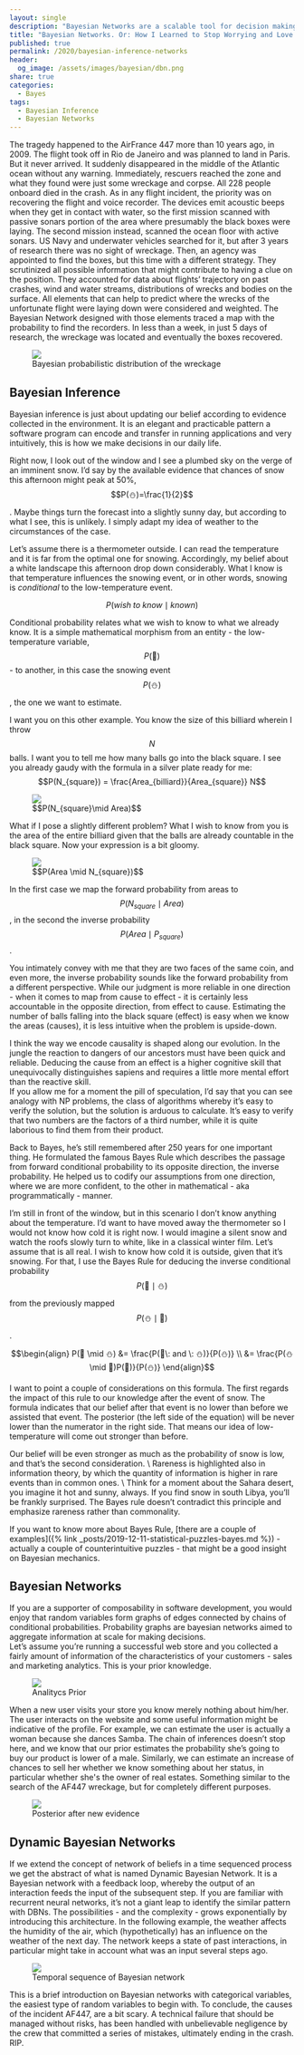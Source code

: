 ```yaml
---
layout: single
description: "Bayesian Networks are a scalable tool for decision making in presence of uncertainty, I show how interesting and useful they are in many different circumstances"
title: "Bayesian Networks. Or: How I Learned to Stop Worrying and Love Probability"
published: true
permalink: /2020/bayesian-inference-networks
header:
  og_image: /assets/images/bayesian/dbn.png
share: true
categories:
  - Bayes
tags:
  - Bayesian Inference
  - Bayesian Networks
---
```

The tragedy happened to the AirFrance 447 more than 10 years ago, in 2009. The flight took off in Rio de Janeiro and was planned to land in Paris. But it never arrived. It suddenly disappeared in the middle of the Atlantic ocean without any warning. Immediately, rescuers reached the zone and what they found were just some wreckage and corpse. All 228 people onboard died in the crash. As in any flight incident, the priority was on recovering the flight and voice recorder. The devices emit acoustic beeps when they get in contact with water, so the first mission scanned with passive sonars portion of the area where presumably the black boxes were laying. The second mission instead, scanned the ocean floor with active sonars. US Navy and underwater vehicles searched for it, but after 3 years of research there was no sight of wreckage. Then, an agency was appointed to find the boxes, but this time with a different strategy. They scrutinized all possible information that might contribute to having a clue on the position. They accounted for data about flights’ trajectory on past crashes, wind and water streams, distributions of wrecks and bodies on the surface. All elements that can help to predict where the wrecks of the unfortunate flight were laying down were considered and weighted. The Bayesian Network designed with those elements traced a map with the probability to find the recorders. In less than a week, in just 5 days of research, the wreckage was located and eventually the boxes recovered.       
<figure class="half">
  <img src="/assets/images/bayesian/af447-3.png"/>
  <figcaption>Bayesian probabilistic distribution of the wreckage</figcaption>
</figure>

## Bayesian Inference
Bayesian inference is just about updating our belief according to evidence collected in the environment. It is an elegant and practicable pattern a software program can encode and transfer in running applications and very intuitively, this is how we make decisions in our daily life.

Right now, I look out of the window and I see a plumbed sky on the verge of an imminent snow. I’d say by the available evidence that chances of snow this afternoon might peak at 50%, $$P(⛄)=\frac{1}{2}$$. Maybe things turn the forecast into a slightly sunny day, but according to what I see, this is unlikely. I simply adapt my idea of weather to the circumstances of the case.

Let’s assume there is a thermometer outside. I can read the temperature and it is far from the optimal one for snowing. Accordingly, my belief about a white landscape this afternoon drop down considerably. What I know is that temperature influences the snowing event, or in other words, snowing is _conditional_ to the low-temperature event.

$$	P(wish\; to\; know \mid known) $$

Conditional probability relates what we wish to know to what we already know. It is a simple mathematical morphism from an entity - the low-temperature variable, $$P(🥶)$$ - to another, in this case the snowing event $$P(⛄)$$, the one we want to estimate.

I want you on this other example. You know the size of this billiard wherein I throw $$N$$ balls. I want you to tell me how many balls go into the black square. I see you already gaudy with the formula in a silver plate ready for me: $$P(N_{square}) = \frac{Area_{billiard}}{Area_{square}} N$$
<figure class="half">
  <img src="/assets/images/bayesian/billiard.png"/>
  <figcaption>$$P(N_{square}\mid Area)$$</figcaption>
</figure>

What if I pose a slightly different problem? What I wish to know from you is the area of the entire billiard given that the balls are already countable in the black square. Now your expression is a bit gloomy.
<figure class="half">
  <img src="/assets/images/bayesian/billiard2.png"/>
  <figcaption>$$P(Area \mid N_{square})$$</figcaption>
</figure>

In the first case we map the forward probability from areas to $$P(N_{square} \mid Area)$$, in the second the inverse probability $$P(Area \mid P_{square})$$.

You intimately convey with me that they are two faces of the same coin, and even more, the inverse probability sounds like the forward probability from a different perspective.
While our judgment is more reliable in one direction - when it comes to map from cause to effect - it is certainly less accountable in the opposite direction, from effect to cause. Estimating the number of balls falling into the black square (effect) is easy when we know the areas (causes), it is less intuitive when the problem is upside-down.

I think the way we encode causality is shaped along our evolution. In the jungle the reaction to dangers of our ancestors must have been quick and reliable. Deducing the cause from an effect is a higher cognitive skill that unequivocally distinguishes sapiens and requires a little more mental effort than the reactive skill.       
If you allow me for a moment the pill of speculation, I’d say that you can see analogy with NP problems, the class of algorithms whereby it’s easy to verify the solution, but the solution is arduous to calculate. It’s easy to verify that two numbers are the factors of a third number, while it is quite laborious to find them from their product.

Back to Bayes, he’s still remembered after 250 years for one important thing. He formulated the famous Bayes Rule which describes the passage from forward conditional probability to its opposite direction, the inverse probability. He helped us to codify our assumptions from one direction, where we are more confident, to the other in mathematical - aka programmatically - manner.

I’m still in front of the window, but in this scenario I don’t know anything about the temperature. I’d want to have moved away the thermometer so I would not know how cold it is right now. I would imagine a silent snow and watch the roofs slowly turn to white, like in a classical winter film. Let’s assume that is all real. I wish to know how cold it is outside, given that it’s snowing.
For that, I use the Bayes Rule for deducing the inverse conditional probability $$P(🥶 \mid ⛄)$$ from the previously mapped $$P(⛄ \mid 🥶)$$.

$$\begin{align}
P(🥶 \mid ⛄) &= \frac{P(🥶\: and \: ⛄)}{P(⛄)} \\
&= \frac{P(⛄\mid 🥶)P(🥶)}{P(⛄)}
\end{align}$$

I want to point a couple of considerations on this formula. The first regards the impact of this rule to our knowledge after the event of snow. The formula indicates that our belief after that event is no lower than before we assisted that event. The posterior (the left side of the equation) will be never lower than the numerator in the right side. That means our idea of low-temperature will come out stronger than before.

Our belief will be even stronger as much as the probability of snow is low, and that’s the second consideration. \\
Rareness is highlighted also in information theory, by which the quantity of information is higher in rare events than in common ones. \\
Think for a moment about the Sahara desert, you imagine it hot and sunny, always. If you find snow in south Libya, you’ll be frankly surprised. The Bayes rule doesn’t contradict this principle and emphasize rareness rather than commonality.

If you want to know more about Bayes Rule, [there are a couple of examples]({% link _posts/2019-12-11-statistical-puzzles-bayes.md %}) - actually a couple of counterintuitive puzzles - that might be a good insight on Bayesian mechanics.

## Bayesian Networks
If you are a supporter of composability in software development, you would enjoy that random variables form graphs of edges connected by chains of conditional probabilities. Probability graphs are bayesian networks aimed to aggregate information at scale for making decisions.  
Let’s assume you’re running a successful web store and you collected a fairly amount of information of the characteristics of your customers - sales and marketing analytics. This is your prior knowledge.
<figure class="full">
  <img src="/assets/images/bayesian/pp1.png"/>
  <figcaption>Analitycs Prior</figcaption>
</figure>

When a new user visits your store you know merely nothing about him/her. The user interacts on the website and some useful information might be indicative of the profile. For example, we can estimate the user is actually a woman because she dances Samba.  The chain of inferences doesn’t stop here, and we know that our prior estimates the probability she’s going to buy our product is lower of a male. Similarly, we can estimate an increase of chances to sell her whether we know something about her status, in particular whether she's the owner of real estates. Something similar to the search of the AF447 wreckage, but for completely different purposes.
<figure class="full">
  <img src="/assets/images/bayesian/pp2.png"/>
  <figcaption>Posterior after new evidence</figcaption>
</figure>

## Dynamic Bayesian Networks
If we extend the concept of network of beliefs in a time sequenced process we get the abstract of what is named Dynamic Bayesian Network. It is a Bayesian network with a feedback loop, whereby the output of an interaction feeds the input of the subsequent step. If you are familiar with recurrent neural networks, it’s not a giant leap to identify the similar pattern with DBNs. The possibilities - and the complexity - grows exponentially by introducing this architecture. In the following example, the weather affects the humidity of the air, which (hypothetically)  has an influence on the weather of the next day. The network keeps a state of past interactions, in particular might take in account what was an input several steps ago.   
<figure class="full">
  <img src="/assets/images/bayesian/dbn.png"/>
  <figcaption>Temporal sequence of Bayesian network</figcaption>
</figure>

This is a brief introduction on Bayesian networks with categorical variables, the easiest type of random variables to begin with.
To conclude, the causes of the incident AF447, are a bit scary. A technical failure that should be managed without risks, has been handled with unbelievable negligence by the crew that committed a series of mistakes, ultimately ending in the crash. RIP.  

